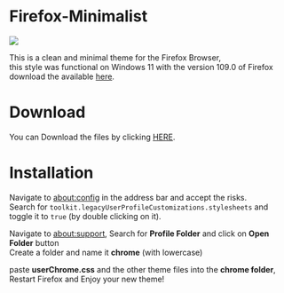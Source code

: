 # Firefox-Minimalist

![](https://imgur.com/bvYXd95.png)
<!--- reminder to upgade this image after changes--->
This is a clean and minimal theme for the Firefox Browser, <br>
this style was functional on Windows 11 with the version 109.0 of Firefox download the available [here](https://www.mozilla.org/en-US/firefox/releases/).

# Download

You can Download the files by clicking [HERE](https://github.com/eduwz/firefox-minimalist/archive/refs/heads/master.zip).

# Installation

Navigate to [about:config](about:config) in the address bar and accept the risks.<br>
Search for `toolkit.legacyUserProfileCustomizations.stylesheets` and toggle it to `true` (by double clicking on it).
    
Navigate to [about:support](about:support), Search for **Profile Folder** and click on **Open Folder** button<br>
Create a folder and name it **chrome** (with lowercase)<br>

paste **userChrome.css** and the other theme files into the **chrome folder**,<br>
Restart Firefox and Enjoy your new theme!
